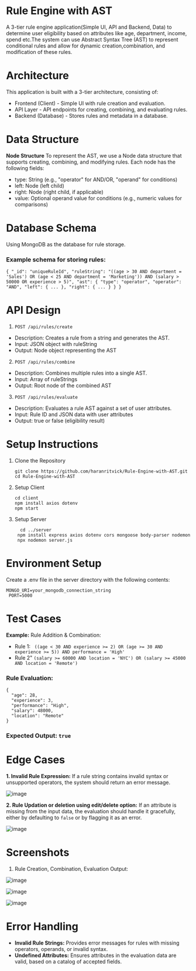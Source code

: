 # Rule Engine with AST

A 3-tier rule engine application(Simple UI, API and Backend, Data) to determine
user eligibility based on attributes like age, department, income, spend etc.The system can use Abstract Syntax Tree (AST) to represent conditional rules and allow for dynamic
creation,combination, and modification of these rules.

# Architecture
This application is built with a 3-tier architecture, consisting of:

- Frontend (Client) - Simple UI with rule creation and evaluation.
- API Layer - API endpoints for creating, combining, and evaluating rules.
- Backend (Database) - Stores rules and metadata in a database.

# Data Structure
**Node Structure**
To represent the AST, we use a Node data structure that supports creating, combining, and modifying rules.
Each node has the following fields:

- type: String (e.g., "operator" for AND/OR, "operand" for conditions)
- left: Node (left child)
- right: Node (right child, if applicable)
- value: Optional operand value for conditions (e.g., numeric values for comparisons)

# Database Schema
Using MongoDB as the database for rule storage.

### Example schema for storing rules:
`
{
  "_id": "uniqueRuleId",
  "ruleString": "((age > 30 AND department = 'Sales') OR (age < 25 AND department = 'Marketing')) AND (salary > 50000 OR experience > 5)",
  "ast": {
    "type": "operator",
    "operator": "AND",
    "left": { ... },
    "right": { ... }
  }
}
`
# API Design
1. `POST /api/rules/create`

- Description: Creates a rule from a string and generates the AST.
- Input: JSON object with ruleString
- Output: Node object representing the AST
  
2. `POST /api/rules/combine`

- Description: Combines multiple rules into a single AST.
- Input: Array of ruleStrings
- Output: Root node of the combined AST
  
3. `POST /api/rules/evaluate`

- Description: Evaluates a rule AST against a set of user attributes.
- Input: Rule ID and JSON data with user attributes
- Output: true or false (eligibility result)

# Setup Instructions
1. Clone the Repository
   ```
   git clone https://github.com/haranritvick/Rule-Engine-with-AST.git
   cd Rule-Engine-with-AST
   ```
2. Setup Client
   ```
   cd client
   npm install axios dotenv
   npm start
   ```
3. Setup Server
   ```
     cd ../server
    npm install express axios dotenv cors mongoose body-parser nodemon
    npx nodemon server.js
    ```
# Environment Setup
Create a .env file in the server directory with the following contents:
```
MONGO_URI=your_mongodb_connection_string
 PORT=5000
```

# Test Cases
**Example:**
Rule Addition & Combination:
- Rule 1: ``` ((age < 30 AND experience >= 2) OR (age >= 30 AND experience >= 5)) AND performance = 'High'```
- Rule 2" ```(salary >= 60000 AND location = 'NYC') OR (salary >= 45000 AND location = 'Remote')```

### Rule Evaluation:
```
{ 
  "age": 28, 
  "experience": 3, 
  "performance": "High", 
  "salary": 48000, 
  "location": "Remote" 
}
```
### Expected Output: `true`

# Edge Cases

**1. Invalid Rule Expression:** If a rule string contains invalid syntax or unsupported operators, the system should return an error message.

![image](https://github.com/user-attachments/assets/e36996c6-b457-46ff-b24c-2193cc33d1bf)

**2. Rule Updation or deletion using edit/delete option:** If an attribute is missing from the input data, the evaluation should handle it gracefully, either by defaulting to `false` or by flagging it as an error.

![image](https://github.com/user-attachments/assets/6cf31094-1133-42ad-9e81-5eeda6cfb519)

# Screenshots

1. Rule Creation, Combination, Evaluation Output:
   
![image](https://github.com/user-attachments/assets/b9a1198f-bcf9-49cc-9aea-e356f8c28693)

![image](https://github.com/user-attachments/assets/ce9a7764-1345-44c0-b8a3-609d21d75049)


   ![image](https://github.com/user-attachments/assets/8ccc2d30-43a7-4253-b6ba-25aa2de27e0a)

# Error Handling
- **Invalid Rule Strings:** Provides error messages for rules with missing operators, operands, or invalid syntax.
- **Undefined Attributes:** Ensures attributes in the evaluation data are valid, based on a catalog of accepted fields.
